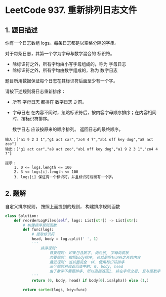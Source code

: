 # LeetCode 937. 重新排列日志文件

## 1. 题目描述

你有一个日志数组 logs。每条日志都是以空格分隔的字串。

对于每条日志，其第一个字为字母与数字混合的 标识符。

- 除标识符之外，所有字均由小写字母组成的，称为 字母日志
- 除标识符之外，所有字均由数字组成的，称为 数字日志

题目所用数据保证每个日志在其标识符后面至少有一个字。

请按下述规则将日志重新排序：

- 所有 字母日志 都排在 数字日志 之前。

- 字母日志 在内容不同时，忽略标识符后，按内容字母顺序排序；在内容相同时，按标识符排序。

  数字日志 应该按原来的顺序排列。
  返回日志的最终顺序。

```
输入：["a1 9 2 3 1","g1 act car","zo4 4 7","ab1 off key dog","a8 act zoo"]
输出：["g1 act car","a8 act zoo","ab1 off key dog","a1 9 2 3 1","zo4 4 7"]

提示：
	1. 0 <= logs.length <= 100
	2. 3 <= logs[i].length <= 100
	3. logs[i] 保证有一个标识符，并且标识符后面有一个字。

```

## 2. 题解

自定义排序规则， 按照上面提到的规则， 构建排序规则函数

```python
class Solution:
    def reorderLogFiles(self, logs: List[str]) -> List[str]:
        # 构建排序规则函数
        def func(log):
            # 提取标识符
            head, body = log.split(' ', 1)
            '''
                排序规则: 
                    首要规则: 如果包含数字, 向后放, 字母向前放
                    次要规则: 按照body排序, 也就是除标识符之外的内容
                    最低规则: 当前面完全一样, 使用标识符排序
                    三个规则对应返回值中的: 0, body, head
                    由于数字不需要排序, 所以直接返回1, 排在字母之后, 且与原数字日志相对位置不变
            '''
            return (0, body, head) if body[0].isalpha() else (1,)
            
        return sorted(logs, key=func)
```

